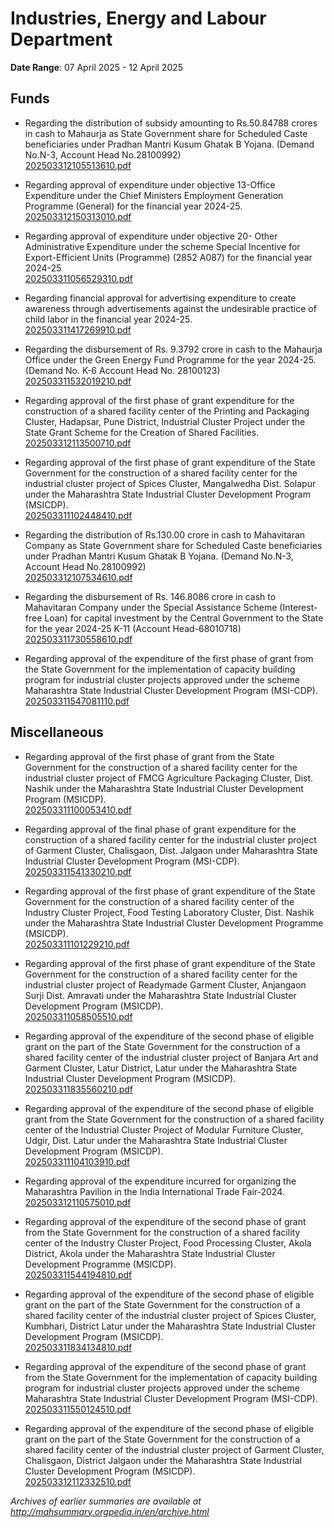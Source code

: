 # Industries, Energy and Labour Department

**Date Range**: 07 April 2025 - 12 April 2025


## Funds
- Regarding the distribution of subsidy amounting to Rs.50.84788 crores in cash to Mahaurja as State Government share for Scheduled Caste beneficiaries under Pradhan Mantri Kusum Ghatak B Yojana. (Demand No.N-3, Account Head No.28100992)\
  [202503312105513610.pdf](https://gr.maharashtra.gov.in/Site/Upload/Government%20Resolutions/English/202503312105513610.pdf)

- Regarding approval of expenditure under objective 13-Office Expenditure under the Chief Ministers Employment Generation Programme (General) for the financial year 2024-25.\
  [202503312150313010.pdf](https://gr.maharashtra.gov.in/Site/Upload/Government%20Resolutions/English/202503312150313010.pdf)

- Regarding approval of expenditure under objective 20- Other Administrative Expenditure under the scheme Special Incentive for Export-Efficient Units (Programme) (2852 A087) for the financial year 2024-25\
  [202503311056529310.pdf](https://gr.maharashtra.gov.in/Site/Upload/Government%20Resolutions/English/202503311056529310.pdf)

- Regarding financial approval for advertising expenditure to create awareness through advertisements against the undesirable practice of child labor in the financial year 2024-25.\
  [202503311417269910.pdf](https://gr.maharashtra.gov.in/Site/Upload/Government%20Resolutions/English/202503311417269910.pdf)

- Regarding the disbursement of Rs. 9.3792 crore in cash to the Mahaurja Office under the Green Energy Fund Programme for the year 2024-25. (Demand No. K-6 Account Head No. 28100123)\
  [202503311532019210.pdf](https://gr.maharashtra.gov.in/Site/Upload/Government%20Resolutions/English/202503311532019210.pdf)

- Regarding approval of the first phase of grant expenditure for the construction of a shared facility center of the Printing and Packaging Cluster, Hadapsar, Pune District, Industrial Cluster Project under the State Grant Scheme for the Creation of Shared Facilities.\
  [202503312113500710.pdf](https://gr.maharashtra.gov.in/Site/Upload/Government%20Resolutions/English/202503312113500710.pdf)

- Regarding approval of the first phase of grant expenditure of the State Government for the construction of a shared facility center for the industrial cluster project of Spices Cluster, Mangalwedha Dist. Solapur under the Maharashtra State Industrial Cluster Development Program (MSICDP).\
  [202503311102448410.pdf](https://gr.maharashtra.gov.in/Site/Upload/Government%20Resolutions/English/202503311102448410.pdf)

- Regarding the distribution of Rs.130.00 crore in cash to Mahavitaran Company as State Government share for Scheduled Caste beneficiaries under Pradhan Mantri Kusum Ghatak B Yojana. (Demand No.N-3, Account Head No.28100992)\
  [202503312107534610.pdf](https://gr.maharashtra.gov.in/Site/Upload/Government%20Resolutions/English/202503312107534610.pdf)

- Regarding the disbursement of Rs. 146.8086 crore in cash to Mahavitaran Company under the Special Assistance Scheme (Interest-free Loan) for capital investment by the Central Government to the State for the year 2024-25 K-11 (Account Head-68010718)\
  [202503311730558610.pdf](https://gr.maharashtra.gov.in/Site/Upload/Government%20Resolutions/English/202503311730558610.pdf)

- Regarding approval of the expenditure of the first phase of grant from the State Government for the implementation of capacity building program for industrial cluster projects approved under the scheme Maharashtra State Industrial Cluster Development Program (MSI-CDP).\
  [202503311547081110.pdf](https://gr.maharashtra.gov.in/Site/Upload/Government%20Resolutions/English/202503311547081110.....pdf)

## Miscellaneous
- Regarding approval of the first phase of grant from the State Government for the construction of a shared facility center for the industrial cluster project of FMCG Agriculture Packaging Cluster, Dist. Nashik under the Maharashtra State Industrial Cluster Development Program (MSICDP).\
  [202503311100053410.pdf](https://gr.maharashtra.gov.in/Site/Upload/Government%20Resolutions/English/202503311100053410.pdf)

- Regarding approval of the final phase of grant expenditure for the construction of a shared facility center for the industrial cluster project of Garment Cluster, Chalisgaon, Dist. Jalgaon under Maharashtra State Industrial Cluster Development Program (MSI-CDP).\
  [202503311541330210.pdf](https://gr.maharashtra.gov.in/Site/Upload/Government%20Resolutions/English/202503311541330210.pdf)

- Regarding approval of the first phase of grant expenditure of the State Government for the construction of a shared facility center of the Industry Cluster Project, Food Testing Laboratory Cluster, Dist. Nashik under the Maharashtra State Industrial Cluster Development Programme (MSICDP).\
  [202503311101229210.pdf](https://gr.maharashtra.gov.in/Site/Upload/Government%20Resolutions/English/202503311101229210.pdf)

- Regarding approval of the first phase of grant expenditure of the State Government for the construction of a shared facility center for the industrial cluster project of Readymade Garment Cluster, Anjangaon Surji Dist. Amravati under the Maharashtra State Industrial Cluster Development Program (MSICDP).\
  [202503311058505510.pdf](https://gr.maharashtra.gov.in/Site/Upload/Government%20Resolutions/English/202503311058505510.pdf)

- Regarding approval of the expenditure of the second phase of eligible grant on the part of the State Government for the construction of a shared facility center of the industrial cluster project of Banjara Art and Garment Cluster, Latur District, Latur under the Maharashtra State Industrial Cluster Development Program (MSICDP).\
  [202503311835560210.pdf](https://gr.maharashtra.gov.in/Site/Upload/Government%20Resolutions/English/202503311835560210.pdf)

- Regarding approval of the expenditure of the second phase of eligible grant from the State Government for the construction of a shared facility center of the Industrial Cluster Project of Modular Furniture Cluster, Udgir, Dist. Latur under the Maharashtra State Industrial Cluster Development Program (MSICDP).\
  [202503311104103910.pdf](https://gr.maharashtra.gov.in/Site/Upload/Government%20Resolutions/English/202503311104103910.pdf)

- Regarding approval of the expenditure incurred for organizing the Maharashtra Pavilion in the India International Trade Fair-2024.\
  [202503312110575010.pdf](https://gr.maharashtra.gov.in/Site/Upload/Government%20Resolutions/English/202503312110575010.pdf)

- Regarding approval of the expenditure of the second phase of grant from the State Government for the construction of a shared facility center of the Industry Cluster Project, Food Processing Cluster, Akola District, Akola under the Maharashtra State Industrial Cluster Development Programme (MSICDP).\
  [202503311544194810.pdf](https://gr.maharashtra.gov.in/Site/Upload/Government%20Resolutions/English/202503311544194810.pdf)

- Regarding approval of the expenditure of the second phase of eligible grant on the part of the State Government for the construction of a shared facility center of the industrial cluster project of Spices Cluster, Kumbhari, District Latur under the Maharashtra State Industrial Cluster Development Program (MSICDP).\
  [202503311834134810.pdf](https://gr.maharashtra.gov.in/Site/Upload/Government%20Resolutions/English/202503311834134810.pdf)

- Regarding approval of the expenditure of the second phase of grant from the State Government for the implementation of capacity building program for industrial cluster projects approved under the scheme Maharashtra State Industrial Cluster Development Program (MSI-CDP).\
  [202503311550124510.pdf](https://gr.maharashtra.gov.in/Site/Upload/Government%20Resolutions/English/202503311550124510.pdf)

- Regarding approval of the expenditure of the second phase of eligible grant on the part of the State Government for the construction of a shared facility center of the industrial cluster project of Garment Cluster, Chalisgaon, District Jalgaon under the Maharashtra State Industrial Cluster Development Program (MSICDP).\
  [202503312112332510.pdf](https://gr.maharashtra.gov.in/Site/Upload/Government%20Resolutions/English/202503312112332510.pdf)


*Archives of earlier summaries are available at http://mahsummary.orgpedia.in/en/archive.html*